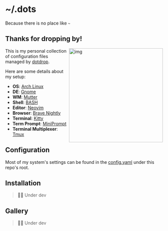 # ~/.dots

Because there is no place like `~`

## Thanks for dropping by!

<img src="https://raw.githubusercontent.com/Pocco81/TheSupercalifragilisticexpialidociousDots/dev/resources/imgs/gnome_nvim.png" alt="img" align="right" width="300px">

This is my personal collection of configuration files managed by [dotdrop](https://github.com/deadc0de6/dotdrop).

Here are some details about my setup:

+ **OS**: [Arch Linux](https://archlinux.org/)
+ **DE**: [Gnome](https://www.gnome.org)
+ **WM**: [Mutter](https://gitlab.gnome.org/GNOME/mutter)
+ **Shell**: [BASH](https://github.com/bminor/bash)
+ **Editor**: [Neovim](https://github.com/neovim/neovim/)
+ **Browser**: [Brave Nightly](https://brave.com/)
+ **Terminal**: [Kitty](https://github.com/kovidgoyal/kitty)
+ **Term Prompt**: [MiniPrompt](https://github.com/Pocco81/MiniPrompt)
+ **Terminal Multiplexer**: [Tmux](https://github.com/tmux/tmux)

## Configuration

Most of my system's settings can be found in the [config.yaml](https://github.com/Pocco81/.dots/blob/main/config.yaml) under this repo's root.

## Installation

> 👷🛑 Under dev

## Gallery

> 👷🛑 Under dev
